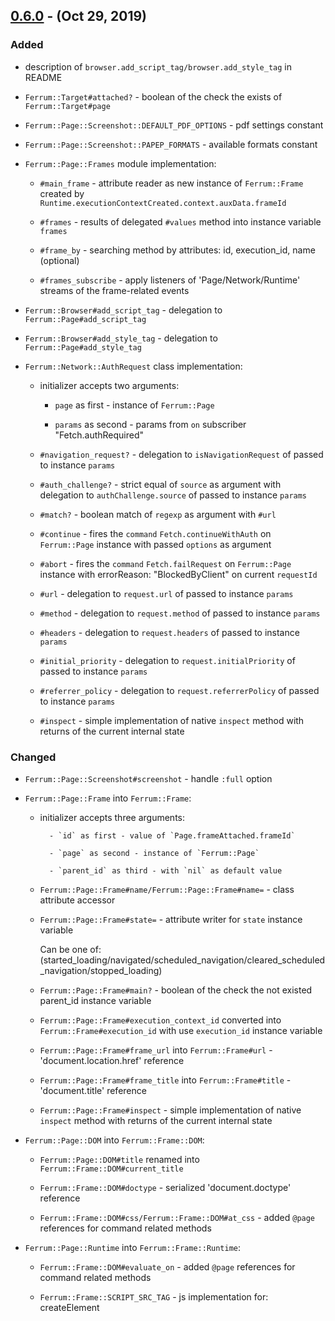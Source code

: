 ## [0.6.0] - (Oct 29, 2019) ##

### Added

- description of `browser.add_script_tag/browser.add_style_tag` in README

- `Ferrum::Target#attached?` - boolean of the check the exists of `Ferrum::Target#page`

- `Ferrum::Page::Screenshot::DEFAULT_PDF_OPTIONS` - pdf settings constant

- `Ferrum::Page::Screenshot::PAPEP_FORMATS` - available formats constant

- `Ferrum::Page::Frames` module implementation:

    - `#main_frame` - attribute reader as new instance of `Ferrum::Frame` created by `Runtime.executionContextCreated.context.auxData.frameId`

    - `#frames` - results of delegated `#values` method into instance variable `frames`

    - `#frame_by` - searching method by attributes: id, execution_id, name (optional)

    - `#frames_subscribe` - apply listeners of 'Page/Network/Runtime' streams of the frame-related events

- `Ferrum::Browser#add_script_tag` - delegation to `Ferrum::Page#add_script_tag`

- `Ferrum::Browser#add_style_tag` - delegation to `Ferrum::Page#add_style_tag`

- `Ferrum::Network::AuthRequest` class implementation:

    - initializer accepts two arguments:

        - `page` as first - instance of `Ferrum::Page`

        - `params` as second - params from `on` subscriber "Fetch.authRequired"

    - `#navigation_request?` - delegation to `isNavigationRequest` of passed to instance `params`

    - `#auth_challenge?` - strict equal of `source` as argument with delegation to `authChallenge.source` of passed to instance `params`

    - `#match?` - boolean match of `regexp` as argument with `#url`

    - `#continue` - fires the `command` `Fetch.continueWithAuth` on `Ferrum::Page` instance with passed `options` as argument

    - `#abort` - fires the `command` `Fetch.failRequest` on `Ferrum::Page` instance with errorReason: "BlockedByClient" on current `requestId`

    - `#url` - delegation to `request.url` of passed to instance `params`

    - `#method` - delegation to `request.method` of passed to instance `params`

    - `#headers` - delegation to `request.headers` of passed to instance `params`

    - `#initial_priority` - delegation to `request.initialPriority` of passed to instance `params`

    - `#referrer_policy` - delegation to `request.referrerPolicy` of passed to instance `params`

    - `#inspect` - simple implementation of native `inspect` method with returns of the current internal state

### Changed

- `Ferrum::Page::Screenshot#screenshot` - handle `:full` option

- `Ferrum::Page::Frame` into `Ferrum::Frame`:

    - initializer accepts three arguments:

            - `id` as first - value of `Page.frameAttached.frameId`

            - `page` as second - instance of `Ferrum::Page`

            - `parent_id` as third - with `nil` as default value

    - `Ferrum::Page::Frame#name/Ferrum::Page::Frame#name=` - class attribute accessor

    - `Ferrum::Page::Frame#state=` - attribute writer for `state` instance variable

        Can be one of: (started_loading/navigated/scheduled_navigation/cleared_scheduled_navigation/stopped_loading)

    - `Ferrum::Page::Frame#main?` - boolean of the check the not existed parent_id instance variable

    - `Ferrum::Page::Frame#execution_context_id` converted into `Ferrum::Frame#execution_id` with use `execution_id` instance variable

    - `Ferrum::Page::Frame#frame_url` into `Ferrum::Frame#url` - 'document.location.href' reference

    - `Ferrum::Page::Frame#frame_title` into `Ferrum::Frame#title` - 'document.title' reference

    - `Ferrum::Page::Frame#inspect` - simple implementation of native `inspect` method with returns of the current internal state

- `Ferrum::Page::DOM` into `Ferrum::Frame::DOM`:

    - `Ferrum::Page::DOM#title` renamed into `Ferrum::Frame::DOM#current_title`

    - `Ferrum::Frame::DOM#doctype` - serialized 'document.doctype' reference

    - `Ferrum::Frame::DOM#css/Ferrum::Frame::DOM#at_css` - added `@page` references for command related methods

- `Ferrum::Page::Runtime` into `Ferrum::Frame::Runtime`:

    - `Ferrum::Frame::DOM#evaluate_on` - added `@page` references for command related methods

    - `Ferrum::Frame::SCRIPT_SRC_TAG` - js implementation for: createElement <script>, fil in `src` with appendChild into document.head

    - `Ferrum::Frame::SCRIPT_TEXT_TAG` - js implementation for: createElement <script>, fil in `text` with appendChild into document.head

    - `Ferrum::Frame::STYLE_TAG` - js implementation for: createElement <style> with appendChild into document.head

    - `Ferrum::Frame::LINK_TAG` - js implementation for: createElement <link>, fil in `href` with appendChild into document.head

    - `Ferrum::Frame::Runtime#add_script_tag` - fires `evaluate_async` with passed args: url, path, content, type: "text/javascript"

    - `Ferrum::Frame::Runtime#add_style_tag` - fires `evaluate_async` with passed args: url, path, content

- `Ferrum::Network` - switch from deprecated `Network.continueInterceptedRequest` to `Fetch.continueRequest`

- `Ferrum::Network::Exchange`:

    - first argument `page` for initialize with fill `page` instance variable

    - `#build_response` - fix arguments for `Network::Response.new`

    - `#inspect` - simple implementation of native `inspect` method with returns of the current internal state

- `Ferrum::Network::InterceptedRequest`:

    - `#interception_id` into `#request_id` as `requestId` reference on passed `params`
    
    - `#respond` - the `custom request fulfilment support` implementation by fires the `command` `Fetch.failRequest` on `Ferrum::Page` instance with passed `options` as argument

- `Ferrum::Network::Response`:

    - first argument `page` for initialize with fill `page` instance variable

    - `#body` - implementation of ability to get response body by fires the `command` `Network.getResponseBody` on `Ferrum::Page` instance with on specific `requestId`

    - `#main?` - boolean of equals `page.network.response` and current class instance

    - `#==` - boolean of equals passed argument object.id and current `requestId` from `params` instance variable

    - `#inspect` - simple implementation of native `inspect` method with returns of the current internal state

- `Ferrum::Node`:

    - replaced first argument `page` into `frame` / `page` instance variable initialized as `frame.page`

    - `#frame_id` - delegation to `frameId` of passed to instance `description`

    - `#frame` - instance of frame from `page` instance found by `#frame_id`

- `Ferrum::Page::Event` - add frames implementation:

    - `event/document_id` attribute readers

    - `#subscribe` listeners replaced with `#frames_subscribe` from included `Ferrum::Page::Frames` instance

    - `#resize` - evaluate JS: document.documentElement.scrollWidth, document.documentElement.scrollHeight for fullscreen case

### Removed

- `Ferrum::Page`

    - `#frame_name`

    - `#frame_url`, with delegated `Ferrum::Browser#frame_url`

    - `#frame_title`, with delegated `Ferrum::Browser#frame_title`

    - `#within_frame`, with delegated `Ferrum::Browser#within_frame`

- `Ferrum::Page::Event`:
 
    - include DOM, Runtime, Frame

    - `waiting_frames` instance variable

    - `frame_stack` instance variable

## [0.5.0] - (Sep 27, 2019) ##

### Added

- description of `Thread safety` approach section in README

- `Ferrum::NoSuchTargetError`

- `Ferrum::Network::Request#url_fragment` - delegation to `urlFragment` of instance `request`

- The removing of temporary directory on `Ferrum::Browser::Process#stop`:

    `Ferrum::Browser::Process.directory_remover` proc for remove entry with the passed path to the temporary directory as an argument

- `Ferrum::Page#viewport_size` - evaluates JS: `innerWidth` and `innerHeight` values on `window` object

- `Ferrum::Page#document_size` - evaluates JS: `offsetWidth` and `offsetHeight` values on `document.documentElement` object

- `Ferrum::Browser#viewport_size` - delegation to `Ferrum::Page#viewport_size`

- `Ferrum::Context` class implementation:

    - initializer accepts three arguments:

        - `browser` as first - instance of `Ferrum::Browser`

        - `contexts` as second - instance of `Ferrum::Contexts`

        - `id` as third - the value of browser command: `Target.createBrowserContext.browserContextId`

    - includes `id` attribute reader - the passed argument: `id`

    - includes `targets` attribute reader - the thread safe instance of hash

    - includes `pendings` attribute reader - the thread safe instance of mutable variable

    - includes `POSITION` constant - the freeze array of `first` `last` symbols  

    - `#default_target` - memoization of `#create_target` result

    - `#create_target` - assigns `target.id` as fetch of `targetId` from `Target.createTarget` with assign `target` from `targetInfo`

    - `#page` - delegation to `default_target` of `Ferrum::Context`

    - `#pages` - delegations to `page`'s taken from `Ferrum::Context#targets` as `values`
 
    - `#windows` - delegations to `page`'s taken from `Ferrum::Context#targets` as `values` with `window?` truthy condition
    
        takes `position` as first argument and optional second argument `size` with `1` as default value
           
        may raise `ArgumentError` on the passed `position` which not included into `Ferrum::Context::POSITION` constant values

    - `#create_page` - delegation to `target` with the `target` recreation by `Ferrum::Context#create_target`

    - `#add_target` - creates new instance of `Ferrum::Target` with fill by `Ferrum::Target.window?` condition of:
     
        `targets` instance variable on `id` or `pendings` instance variable as replace of `@value`

    - `#update_target` - updates specific `target` in `targets` instance variable by `target_id` and `params` which are passed as arguments  

    - `#delete_target` - deletes from `targets` instance variable by passed `target_id` as argument

    - `#dispose` - disposes from `contexts` instance variable by passed `id` as attribute reader

    - `#inspect` - simple implementation of native `inspect` method with returns of the current internal state

- `Ferrum::Target` class implementation:

    - initializer accepts two arguments:

        - `browser` as first - instance of `Ferrum::Browser`

        - `params` as second (optional) - instance of `Ferrum::Contexts`

    - `#update` - attribute writer for `params` instance variable by passed `params` as one argument 

    - `#page` - new instance of `Ferrum::Page` created for specific `targetId`

    - `#window?` - boolean of the check the exists of `Ferrum::Target#opener_id` 

    - `#id` - delegation to `targetId` of passed to instance `params`

    - `#type` - delegation to `type` of passed to instance `params`

    - `#title` - delegation to `title` of passed to instance `params`

    - `#url` - delegation to `url` of passed to instance `params`

    - `#opener_id` - delegation to `openerId` of passed to instance `params`

    - `#context_id` - delegation to `browserContextId` of passed to instance `params`

- `Ferrum::Contexts` class implementation: (subscriber on `Target.targetCreated`)

    - initializer accepts `browser` as the one argument

    - includes `contexts` attribute reader - the thread safe instance of hash

    - `#default_context` - memoization of `#create` result

    - `#find_by` - finding the last match in `contexts` instance variable by match of passed `target_id` into `targets.keys`

        required `target_id: value` argument
    
        returns `nil` on the not-matched case

    - `#create` - assigns new instance of `Ferrum::Context` with fetched `browserContextId` from `Target.createBrowserContext` into `contexts` instance variable
    
        returns the created instance of `Ferrum::Context` 

    - `#dispose` - removes specific `context` from `contexts` instance variable by passed `context_id` with fires `Target.disposeBrowserContext` browser command

        returns `true` boolean on the success dispose

    - `#reset` - nullify the `default_context` instance variable and fires the `dispose` method on each `context` in `contexts` instance variable

- `Ferrum::Browser#contexts` - reader of `Ferrum::Contexts` instance:

- `Ferrum::Browser#default_context` - delegation to `Ferrum::Browser#contexts`

- the delegation to `Ferrum::Browser#default_context`:

    - `Ferrum::Browser#create_target`
    
    - `Ferrum::Browser#create_page`

    - `Ferrum::Browser#pages`

    - `Ferrum::Browser#windows`

### Changed

- `Ferrum::NoSuchWindowError` into `NoSuchPageError`

- `Ferrum::Page::NEW_WINDOW_WAIT` moved as unchanged to `Ferrum::Target`

- `Ferrum::Browser#page` - the delegation from `Ferrum::Browser#targets` to `Ferrum::Browser#default_context`

- `Ferrum::Browser#page` - from the instance of `Ferrum::Browser#targets` into delegation to `Ferrum::Browser#default_context`

### Removed

- `Ferrum::EmptyTargetsError`

- the `hack` to handle `new window` which doesn't have events at all by `Ferrum::Page#session_id` with `Target.attachToTarget` and `Target.detachFromTarget` usage

- `Ferrum::Page#close_connection` - the logic is moved to `Ferrum::Page#close` directly

- the third argument (`new_window = false`) for `Ferrum::Page` initializer  

- `Ferrum::Targets` class with the delegations to `Ferrum::Targets` instance in `Ferrum::Browser` instance:
    
    - `Ferrum::Browser#window_handle`
    
    - `Ferrum::Browser#window_handles`
    
    - `Ferrum::Browser#switch_to_window`
    
    - `Ferrum::Browser#open_new_window`
    
    - `Ferrum::Browser#close_window`
    
    - `Ferrum::Browser#within_window`

## [0.4.0] - (Sep 17, 2019) ##

### Added

- `Ferrum::Network` module - moved logic from `Ferrum::Page::Net` with addition changes

- `Ferrum::Browser#network` - instance of `Ferrum::Network` from delegated `Ferrum::Page` instance

- `Ferrum::Network#request` & `Ferrum::Network#response` - delegation to `Network::Exchange` instance

- `Ferrum::Network#first_by` / `Ferrum::Network#last_by` - implemented searching by passed request_id in `Network::Exchange` instance 

- `Ferrum::Browser#traffic` delegation to `Ferrum::Network` of `Network::Exchange` instances

- `Ferrum::Network::Exchange` - simple request/response constructor with monitoring

    - `#build_request` - instance of `Network::Request` with passed params
    
    - `#build_response` - instance of `Network::Response` with passed params

    - `#build_error` - instance of `Network::Error` with passed params
    
    - `#navigation_request?` - the request verification on document by passed frame_id
    
    - `#blocked?` - boolean which becomes true when no the constructed response

    - `#to_a` - returns array of constructed request/response/error instances

- `Ferrum::Network::Request#type` - delegation to `type` of passed to instance params

- `Ferrum::Network::Request#type?` - boolean compare with `type` of instance with passed type as argument

- `Ferrum::Network::Request#frame_id` - delegation to `frameId` of passed to instance params

- `Ferrum::Network::InterceptedRequest#abort` - fires `continue` method of instance with `errorReason` as `Aborted`   

- `Ferrum::Network::InterceptedRequest#inspect` - simple implementation of native `inspect` method with returns of the current internal state  

- `Ferrum::Page::Frame#frame_id` - reader to public available of `frameId` by `Ferrum::Page#frame_id`

### Changed

- description of `Network/Authorization/Interception` sections in README

- `Ferrum::Browser#screenshot` & `Ferrum::Browser#pdf` methods are returns bin when no path is given

- `Ferrum::Browser#status` delegated to `Ferrum::Network`

- `Ferrum::Browser#authorize` delegated to `Ferrum::Network`

- `Ferrum::Network` module into `class` approach for `InterceptedRequest/Request/Response/Error` classes

- `Ferrum::Browser#intercept_request` into `Ferrum::Network#intercept`

- `Ferrum::Browser#subscribe` into `Ferrum::Network#subscribe` with public available

- `Ferrum::Browser#authorized_response` into `Ferrum::Network#authorized_response` with public available

- `Ferrum::Browser#clear_memory_cache` & `Ferrum::Browser#clear_network_traffic`

    merged to `Ferrum::Network#clear` with addition of `traffic` clear by the argument as symbol type of `traffic/cache`

- `Ferrum::Network::Request#time` - use `wallTime` params fir time detection

- `body_size` attribute writer of `Ferrum::Network::Response` with reduce of size on headers_size

    to handle `encodedDataLength` when `Network.responseReceived` is not dispatched

### Removed

- `Ferrum::Network::Response#redirect_url`

- `Ferrum::Page::Net`

- `Ferrum::Browser#abort_request`

- `Ferrum::Browser#continue_request`

- `Ferrum::Browser#response_headers`

- `Ferrum::Browser#network_traffic`

- `Ferrum::Network::InterceptedRequest#is_navigation_request=` (attribute writer)

## [0.3.0] - (Sep 12, 2019) ##

### Added

- CI build by TravisCI for ruby versions: `2.3/2.4/2.5/2.6/jruby-9.2.8.0`

- fix specs with support of MacOS time formats

- `Ferrum::Mouse::CLICK_WAIT` as `FERRUM_CLICK_WAIT` `ENV-var` with `0.1` as default value

- `Ferrum::Browser#authorize` option `:type` with valid values `:server` (by default), `:proxy`

- Logo :tada:

- `Ferrum::Node#inner_text` - evaluates JS: `this.innerText` on Node instance

- `Ferrum::Page::Runtime::INTERMITTENT_ATTEMPTS` as `FERRUM_INTERMITTENT_ATTEMPTS` `ENV-var` with `6` as default value

- `Ferrum::Page::Runtime::INTERMITTENT_SLEEP` as `FERRUM_INTERMITTENT_SLEEP` `ENV-var` with `0.1` as default value

- `Ferrum::Page#on` getting the `name` as option with `:dialog/:request_intercepted` cases & `block` as last argument

- `Ferrum::Browser#on` - delegated actions to `Ferrum::Page` instance

- `Ferrum::Dialog` object to handle JavaScript Dialog's

    - required `page, params` as init arguments

    - `#accept` fires JS: `Page.handleJavaScriptDialog` as command on provided `Ferrum::Page` instance with options which included `accept: true`

    - `#dismiss` fires JS: `Page.handleJavaScriptDialog` as command on provided `Ferrum::Page` instance with `accept: false`

    - `#match?` compare message by passed regexp

    - description of `Dialog` feature in README

- `Ferrum::Page::Event` extend of `Concurrent::Event` with implementation of `reset/wait` fix
 
    - implement `Ferrum::Page::Event#iteration` to reuse `synchronize` block on `@iteration` value of `Concurrent::Event`

    - redefinition of `Concurrent::Event#reset` - increase `@iteration` outside of `if @set` block

- `FERRUM_PROCESS_TIMEOUT` `ENV-var` as `Ferrum::Browser::Process::PROCESS_TIMEOUT` with `2` as default value

- Elapsed time implementation:

    - `Ferrum::Browser::Process::WAIT_KILLED` with `0.05`
    
    - `Ferrum.monotonic_time` - delegation to `Concurrent` object

    - `Ferrum.started` - class variable `@@started` as `monotonic_time`

    - `Ferrum.elapsed_time` - a difference of `monotonic_time` as minuend and passed time as argument or `@@started` as subtrahend

    - `Ferrum.timeout?` - boolean compare passed values `(start, timeout)` by `elapsed_time`

- JRuby support by replaces of `::Process::CLOCK_MONOTONIC` usages according to `Elapsed-time` implementation

### Changed

- fix globally changing of Thread behaviour on options `abort_on_exception/report_on_exception`

- `Ferrum::Page::Input#find_position` into `Ferrum::Node#find_position`

- `Ferrum::Browser#scroll_to` into `Ferrum::Mouse#scroll_to`

- option `:timeout` into `:wait` for `Ferrum::Page#command` / `Ferrum::Mouse#click`

- description of `Authorization` options in README

- `Ferrum::Page::Net#intercept_request` block as last argument into `Ferrum::Page::Net#on(:request_intercepted)` with passed block

- `Ferrum::Browser::TIMEOUT` into `Ferrum::Browser::DEFAULT_TIMEOUT` as `FERRUM_DEFAULT_TIMEOUT` `ENV-var` with `5` as default value

- usage of `Concurrent::Event` into `Ferrum::Page::Event` as `@event` of `Ferrum::Page` instance
 
- `Ferrum::Page::NEW_WINDOW_BUG_SLEEP` into `Ferrum::Page::NEW_WINDOW_WAIT` as `FERRUM_NEW_WINDOW_WAIT` `ENV-var` with `0.3` as default value 

### Removed

- `Ferrum::Page::Input`

- `Ferrum::Browser#proxy_authorize` / `Ferrum::Page::Net#proxy_authorize`

- `Ferrum::ModalNotFoundError`

- `Ferrum::Page#reset_modals` with delegation to `Ferrum::Browser`

- `Ferrum::Page#find_modal` with delegation to `Ferrum::Browser`

- `Ferrum::Page#accept_prompt` with delegation to `Ferrum::Browser`

- `Ferrum::Page#dismiss_confirm` with delegation to `Ferrum::Browser`

- `Ferrum::Page#accept_confirm` with delegation to `Ferrum::Browser`

- `Ferrum::Browser#on_request_intercepted`

## [0.2.1] - (Sep 5, 2019) ##

### Added

- handle `EOFError/Errno::ECONNRESET/Errno::EPIPE` errors with rescue

- description options of `Customization` in README

### Changed

- increased `Browser::Process::PROCESS_TIMEOUT` constant by 1

- `Ferrum::Network::InterceptedRequest#match?` to handle cases for `Ruby 2.3` and less
 
## [0.2.0] - (Sep 3, 2019) ##

### Added

- snippet examples of the actions in README

- `Ferrum::Node#focus` - fires the `command` `DOM.focus` on `Ferrum::Page` instance

- `Ferrum::Node#blur` - evaluates JS: `this.blur()` on `Ferrum::Page` instance

- `Ferrum::Node#click` - fires the native `click` on `Ferrum::Page` instance

- usage of `FERRUM_INTERMITTENT_ATTEMPTS` `ENV-var` on the rescue of runtime intermittent error

- implementation's of `Ferrum::Page::DOM#xpath` & `Ferrum::Page::DOM#at_xpath` 

- `Ferrum.with_attempts` - retry attempt with the sleep on the block passed as an argument

- `Ferrum::NoExecutionContextError` - raises when there's no `context` available

- `Ferrum::Node#attribute` - evaluates JS: `this.getAttribute` with passed `name`

- `Ferrum::Mouse` - dedicated class of `mouse` actions: `click/down/up/move`

- `Ferrum::Browser#mouse` - delegated actions to `Ferrum::Mouse` instance extracted from `Ferrum::Page::Input`

- `Ferrum::Page::Input#find_position` - usage of `DOM.getContentQuads` to find position of node by `top/left`

- `Ferrum::Keyboard` - dedicated class of `keyboard` actions: `down/up/type/modifiers`

- `Ferrum::Browser#keyboard` - delegated actions to `Ferrum::Keyboard` instance extracted from `Ferrum::Page::Input`

- `Ferrum::Headers` dedicated class of headers manager with `get/set/clear/add` actions which delegated to `Ferrum::Page` instance

- `Ferrum::Cookies` dedicated class which includes logic from `Ferrum::Browser::API::Cookie` & `Ferrum::Cookie` with actions: `all/[]/set/remove/clear`

- `Ferrum::Page#cookies` - delegated actions to `Ferrum::Cookies` instance

- `Ferrum::Page::Screenshot` module with methods `screenshot/pdf` implemented by commands `Page.captureScreenshot/Page.printToPDF`

- `Ferrum::Browser#screenshot` - delegated actions to `Page::Screenshot` module

- `Ferrum::Network::InterceptedRequest` class with methods: `auth_challenge?/match?/abort/continue/url/method/headers/initial_priority/referrer_policy`

- `Ferrum::Browser#intercept_request` - method with delegated to `Ferrum::Page::Net` which sets pattern into `Network.setRequestInterception`

- `Ferrum::Browser#on_request_intercepted` - method with delegated to `Ferrum::Page::Net` which applies passed block

- `Ferrum::Browser#abort_request` - method with delegated to `Ferrum::Page::Net` which stops request by passed interception_id

### Changed

- `Ferrum::Page::Input#send_keys` into `Ferrum::Page::Input#type`

- `Ferrum::DeadBrowser` into `Ferrum::DeadBrowserError`

- `Ferrum::ModalNotFound` into `Ferrum::ModalNotFoundError`

- `Ferrum::StatusFailError` into `Ferrum::StatusError`

- `Ferrum::NodeError` into `Ferrum::NodeNotFoundError`

- `Ferrum::Page#go_back` into `Ferrum::Page#back`

- `Ferrum::Page#go_forward` into `Ferrum::Page#forward`

- `Ferrum::Page::Dom#property` into `Ferrum::Page#property`

- `Ferrum::Page::Dom#select_file` into `Ferrum::Page#select_file`

- `Ferrum::Node::#click` getting the `mode` argument as option with `right/double/left` cases

- `Ferrum::Page::Frame#switch_to_frame` into `Ferrum::Page::Frame#within_frame` with added case of `ArgumentError`

### Removed

- `Ferrum::ObsoleteNode` error

- `Ferrum::FrameNotFound` error

- `Ferrum::Page::Input#set`

- `Ferrum::Page::Input#select`

- `Ferrum::Node::#attributes`

- `Ferrum::Node::#[]`

- `Ferrum::Node::#select_option`

- `Ferrum::Node::#unselect_option`

- `Ferrum::Node::#visible?`

- `Ferrum::Node::#checked?`

- `Ferrum::Node::#selected?`

- `Ferrum::Node::#disabled?`

- `Ferrum::Node::#path`

- `Ferrum::Node::#right_click`

- `Ferrum::Node::#double_click`

- `Ferrum::Page::Input#type`

- `Ferrum::Page::Input#generate_modifiers`

- `Ferrum::Browser::API` - `Header, Cookie, Screenshot, Intercept`

- `Ferrum::Browser#set_overrides`

- `Ferrum::Browser#url_whitelist`

- `Ferrum::Browser#url_blacklist`

## [0.1.2] - (Aug 27, 2019) ##

### Added

- catch of the intermittent errors inside of `evaluate's` methods

- `Ferrum::Page::Runtime#evaluate_on` - fires `Runtime.callFunctionOn` command with `functionDeclaration` on `Ferrum::Page`

### Removed

- `Ferrum::Page::Runtime#evaluate_in`

## [0.1.1] - (Aug 26, 2019) ##

### Added

- stringify the `url` which passed to `Ferrum::Page#goto`

## [0.1.0] - (Aug 26, 2019) ##

### Added

- fires the `Ferrum::NodeError` on zero of `node_id`

### Changed

- basic description in README 

## [0.1.0.alpha] - (Aug 2, 2019) ##

### Added

- Initial implementation

    #### Modules:

    - `Ferrum`

    - `Ferrum::Network` - simple requests/responses data store

    #### Classes:

    - `Ferrum::Browser` - basic command interface

    - `Ferrum::Cookie` - simple store of the cookie attributes

    - `Ferrum::Node` - abstract level of DOM-node with basic methods

    - `Ferrum::Page` - basic object of the command references, which included `DOM`, network and browser logic

    - `Ferrum::Targets` - initialize of the `window` manager with a clean browser state

    - classes of errors with a description of specific raises reasons

[0.6.0]: https://github.com/rubycdp/ferrum/compare/v0.5...v0.6
[0.5.0]: https://github.com/rubycdp/ferrum/compare/v0.4...v0.5
[0.4.0]: https://github.com/rubycdp/ferrum/compare/v0.3...v0.4
[0.3.0]: https://github.com/rubycdp/ferrum/compare/v0.2.1...v0.3
[0.2.1]: https://github.com/rubycdp/ferrum/compare/v0.2...v0.2.1
[0.2.0]: https://github.com/rubycdp/ferrum/compare/v0.1.2...v0.2
[0.1.2]: https://github.com/rubycdp/ferrum/compare/v0.1.1...v0.1.2
[0.1.1]: https://github.com/rubycdp/ferrum/compare/v0.1.0...v0.1.1
[0.1.0]: https://github.com/rubycdp/ferrum/compare/v0.1.0.alpha...v0.1.0
[0.1.0.alpha]: https://github.com/rubycdp/ferrum/releases/tag/v0.1.0.alpha
